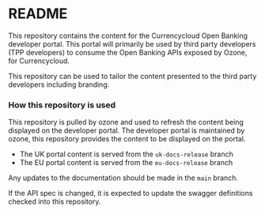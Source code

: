 # README #

This repository contains the content for the Currencycloud Open Banking developer portal. This portal
will primarily be used by third party developers (TPP developers) to consume the Open Banking APIs
exposed by Ozone, for Currencycloud.

This repository can be used to tailor the content presented to the third party developers including
branding.

### How this repository is used ###

This repository is pulled by ozone and used to refresh the content being displayed on the developer portal.
The developer portal is maintained by ozone, this repository provides the content to be displayed on the portal.

* The UK portal content is served from the `uk-docs-release` branch
* The EU portal content is served from the `eu-docs-release` branch

Any updates to the documentation should be made in the `main` branch.

If the API spec is changed, it is expected to update the swagger definitions checked into this repository.